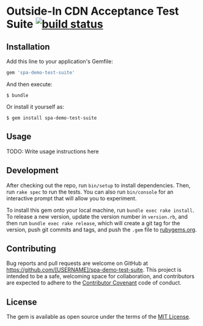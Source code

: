 # Outside-In CDN Acceptance Test Suite [![build status](https://travis-ci.org/rhargreaves/spa-demo-test-suite.svg)](https://travis-ci.org/rhargreaves/spa-demo-test-suite)

## Installation

Add this line to your application's Gemfile:

```ruby
gem 'spa-demo-test-suite'
```

And then execute:

    $ bundle

Or install it yourself as:

    $ gem install spa-demo-test-suite

## Usage

TODO: Write usage instructions here

## Development

After checking out the repo, run `bin/setup` to install dependencies. Then, run `rake spec` to run the tests. You can also run `bin/console` for an interactive prompt that will allow you to experiment.

To install this gem onto your local machine, run `bundle exec rake install`. To release a new version, update the version number in `version.rb`, and then run `bundle exec rake release`, which will create a git tag for the version, push git commits and tags, and push the `.gem` file to [rubygems.org](https://rubygems.org).

## Contributing

Bug reports and pull requests are welcome on GitHub at https://github.com/[USERNAME]/spa-demo-test-suite. This project is intended to be a safe, welcoming space for collaboration, and contributors are expected to adhere to the [Contributor Covenant](http://contributor-covenant.org) code of conduct.


## License

The gem is available as open source under the terms of the [MIT License](http://opensource.org/licenses/MIT).

